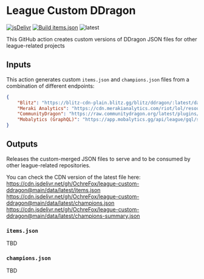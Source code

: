 # League Custom DDragon

[![jsDelivr](https://data.jsdelivr.com/v1/package/gh/OchreFox/league-custom-ddragon/badge)](https://www.jsdelivr.com/package/gh/OchreFox/league-custom-ddragon) [![Build items.json](https://github.com/OchreFox/league-custom-ddragon/actions/workflows/items.yml/badge.svg)](https://github.com/OchreFox/league-custom-ddragon/actions/workflows/items.yml) ![latest](https://img.shields.io/badge/dynamic/json?style=flat-square&logo=riotgames&color=informational&label=DDragon%20latest%20version&query=%24%5B0%5D&url=https%3A%2F%2Fddragon.leagueoflegends.com%2Fapi%2Fversions.json)

This GitHub action creates custom versions of DDragon JSON files for other league-related projects

## Inputs

This action generates custom `items.json` and `champions.json` files from a combination of different endpoints:

```json
{
    "Blitz": "https://blitz-cdn-plain.blitz.gg/blitz/ddragon/:latest/data/en_US/items.json",
    "Meraki Analytics": "https://cdn.merakianalytics.com/riot/lol/resources/latest/en-US/items.json",
    "CommunityDragon": "https://raw.communitydragon.org/latest/plugins/rcp-be-lol-game-data/global/default/v1/items.json",
    "Mobalytics (GraphQL)": "https://app.mobalytics.gg/api/league/gql/static/v1"
}
```

## Outputs

Releases the custom-merged JSON files to serve and to be consumed by other league-related repositories.

You can check the CDN version of the latest file here:
<https://cdn.jsdelivr.net/gh/OchreFox/league-custom-ddragon@main/data/latest/items.json>
<https://cdn.jsdelivr.net/gh/OchreFox/league-custom-ddragon@main/data/latest/champions.json>
<https://cdn.jsdelivr.net/gh/OchreFox/league-custom-ddragon@main/data/latest/champions-summary.json>

### `items.json`

TBD

### `champions.json`

TBD
